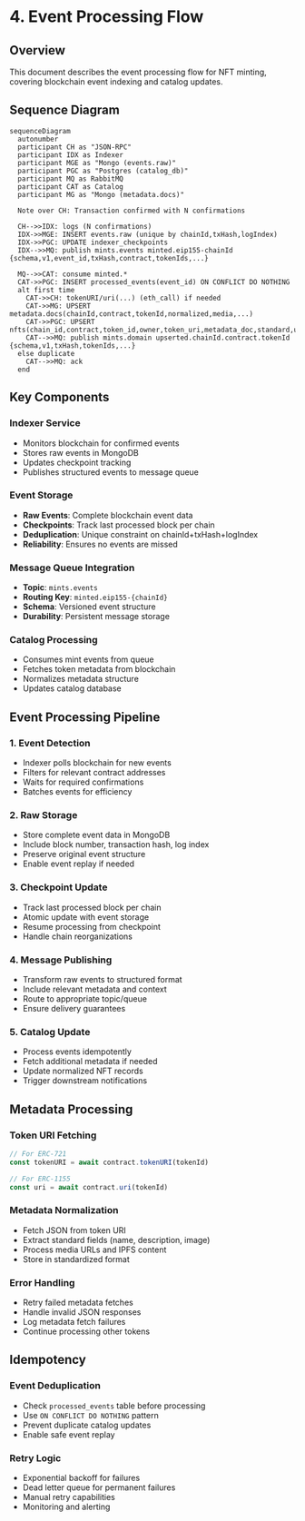 # 4. Event Processing Flow

## Overview

This document describes the event processing flow for NFT minting, covering blockchain event indexing and catalog updates.

## Sequence Diagram

```mermaid
sequenceDiagram
  autonumber
  participant CH as "JSON-RPC"
  participant IDX as Indexer
  participant MGE as "Mongo (events.raw)"
  participant PGC as "Postgres (catalog_db)"
  participant MQ as RabbitMQ
  participant CAT as Catalog
  participant MG as "Mongo (metadata.docs)"

  Note over CH: Transaction confirmed with N confirmations

  CH-->>IDX: logs (N confirmations)
  IDX->>MGE: INSERT events.raw (unique by chainId,txHash,logIndex)
  IDX->>PGC: UPDATE indexer_checkpoints
  IDX-->>MQ: publish mints.events minted.eip155-chainId {schema,v1,event_id,txHash,contract,tokenIds,...}

  MQ-->>CAT: consume minted.*
  CAT->>PGC: INSERT processed_events(event_id) ON CONFLICT DO NOTHING
  alt first time
    CAT->>CH: tokenURI/uri(...) (eth_call) if needed
    CAT->>MG: UPSERT metadata.docs(chainId,contract,tokenId,normalized,media,...)
    CAT->>PGC: UPSERT nfts(chain_id,contract,token_id,owner,token_uri,metadata_doc,standard,updated_at)
    CAT-->>MQ: publish mints.domain upserted.chainId.contract.tokenId {schema,v1,txHash,tokenIds,...}
  else duplicate
    CAT-->>MQ: ack
  end
```

## Key Components

### Indexer Service
- Monitors blockchain for confirmed events
- Stores raw events in MongoDB
- Updates checkpoint tracking
- Publishes structured events to message queue

### Event Storage
- **Raw Events**: Complete blockchain event data
- **Checkpoints**: Track last processed block per chain
- **Deduplication**: Unique constraint on chainId+txHash+logIndex
- **Reliability**: Ensures no events are missed

### Message Queue Integration
- **Topic**: `mints.events`
- **Routing Key**: `minted.eip155-{chainId}`
- **Schema**: Versioned event structure
- **Durability**: Persistent message storage

### Catalog Processing
- Consumes mint events from queue
- Fetches token metadata from blockchain
- Normalizes metadata structure
- Updates catalog database

## Event Processing Pipeline

### 1. Event Detection
- Indexer polls blockchain for new events
- Filters for relevant contract addresses
- Waits for required confirmations
- Batches events for efficiency

### 2. Raw Storage
- Store complete event data in MongoDB
- Include block number, transaction hash, log index
- Preserve original event structure
- Enable event replay if needed

### 3. Checkpoint Update
- Track last processed block per chain
- Atomic update with event storage
- Resume processing from checkpoint
- Handle chain reorganizations

### 4. Message Publishing
- Transform raw events to structured format
- Include relevant metadata and context
- Route to appropriate topic/queue
- Ensure delivery guarantees

### 5. Catalog Update
- Process events idempotently
- Fetch additional metadata if needed
- Update normalized NFT records
- Trigger downstream notifications

## Metadata Processing

### Token URI Fetching
```javascript
// For ERC-721
const tokenURI = await contract.tokenURI(tokenId)

// For ERC-1155
const uri = await contract.uri(tokenId)
```

### Metadata Normalization
- Fetch JSON from token URI
- Extract standard fields (name, description, image)
- Process media URLs and IPFS content
- Store in standardized format

### Error Handling
- Retry failed metadata fetches
- Handle invalid JSON responses
- Log metadata fetch failures
- Continue processing other tokens

## Idempotency

### Event Deduplication
- Check `processed_events` table before processing
- Use `ON CONFLICT DO NOTHING` pattern
- Prevent duplicate catalog updates
- Enable safe event replay

### Retry Logic
- Exponential backoff for failures
- Dead letter queue for permanent failures
- Manual retry capabilities
- Monitoring and alerting